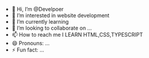 - 👋 Hi, I’m @Develpoer
- 👀 I’m interested in website development
- 🌱 I’m currently learning 
- 💞️ I’m looking to collaborate on ...
- 📫 How to reach me I LEARN HTML,CSS,TYPESCRIPT
- 😄 Pronouns: ...
- ⚡ Fun fact: ...

<!---
SHADOW-HUNTER100/SHADOW-HUNTER100 is a ✨ special ✨ repository because its `README.md` (this file) appears on your GitHub profile.
You can click the Preview link to take a look at your changes.
--->

